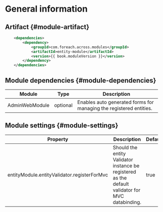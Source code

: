 # General information

## Artifact {#module-artifact}

```xml
    <dependencies>
        <dependency>
            <groupId>com.foreach.across.modules</groupId>
            <artifactId>entity-module</artifactId>
            <version>{{ book.moduleVersion }}</version>
        </dependency>
    </dependencies>
```

## Module dependencies {#module-dependencies}

| Module | Type | Description |
| --- | --- | --- |
| AdminWebModule | optional | Enables auto generated forms for managing the registered entities. |

## Module settings {#module-settings}

| Property | Description | Default |
| --- | --- | --- |
| entityModule.entityValidator.registerForMvc | Should the entity Validator instance be registered as the default validator for MVC databinding. | true |



